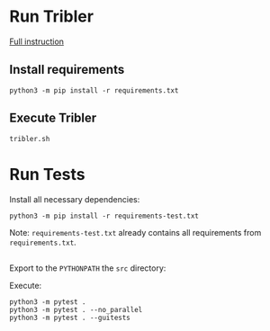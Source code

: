 # Run Tribler

[Full instruction](https://tribler.readthedocs.io/en/latest/development/development.html)

## Install requirements

```
python3 -m pip install -r requirements.txt
```

## Execute Tribler

```
tribler.sh
```

# Run Tests

Install all necessary dependencies:
```
python3 -m pip install -r requirements-test.txt
```
Note: `requirements-test.txt` already contains all requirements 
from` requirements.txt`.

##

Export to the `PYTHONPATH` the `src` directory:

Execute:
```
python3 -m pytest .
python3 -m pytest . --no_parallel
python3 -m pytest . --guitests
```